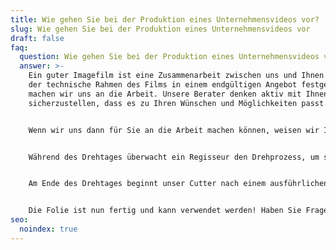 ```yaml
---
title: Wie gehen Sie bei der Produktion eines Unternehmensvideos vor?
slug: Wie gehen Sie bei der Produktion eines Unternehmensvideos vor
draft: false
faq:
  question: Wie gehen Sie bei der Produktion eines Unternehmensvideos vor?
  answer: >-
    Ein guter Imagefilm ist eine Zusammenarbeit zwischen uns und Ihnen. Sobald
    der technische Rahmen des Films in einem endgültigen Angebot festgelegt ist,
    machen wir uns an die Arbeit. Unsere Berater denken aktiv mit Ihnen mit, um
    sicherzustellen, dass es zu Ihren Wünschen und Möglichkeiten passt.


    Wenn wir uns dann für Sie an die Arbeit machen können, weisen wir Ihrem Projekt einen Projektleiter (und auch Regisseur) zu. Der Projektleiter ist Ihr Ansprechpartner und steht Ihnen bei allen Fragen und Herausforderungen zur Seite. Der Projektleiter vereinbart mit Ihnen eine Kreativsitzung, in der alle kreativen Ideen besprochen und konkretisiert werden. Als Nächstes erstellt der Projektleiter eine Gliederung für das Skript oder die Interviewfragen. Sie können uns ein Feedback zu diesen geben, damit sie in Abstimmung mit Ihnen finalisiert werden können. Wenn Sie sich für ein Voice-Over entscheiden, suchen wir nach einer passenden Stimme und lassen Sie aus einer kleinen Vorauswahl wählen. Sobald wir die richtige Stimme gefunden haben, sorgen wir dafür, dass dieser Sprecher oder diese Sprecherin das Skript einspricht.


    Während des Drehtages überwacht ein Regisseur den Drehprozess, um sicherzustellen, dass alles nach Plan verläuft. Am Filmset sind immer ein Regisseur, ein Kameramann und ein Assistent anwesend, aber bei größeren Aufträgen setzen wir auch Beleuchtungsspezialisten ein.


    Am Ende des Drehtages beginnt unser Cutter nach einem ausführlichen Briefing mit der Arbeit am Filmschnitt. Oft ist der Redakteur bereits am Tag des Shootings anwesend, um einen nahtlosen Übergang zu gewährleisten. Dann liefern wir eine erste Version des Films, zu der Sie Feedback geben können. Wir besprechen dieses Feedback gemeinsam und verarbeiten es, um den Film fertigzustellen. Nach Ihrer Freigabe des Films erstellen wir die Teaser-Versionen, Untertitel, Filmplakate usw.


    Die Folie ist nun fertig und kann verwendet werden! Haben Sie Fragen zur Verwendung des Films und wie Sie am besten vorgehen? Wir würden uns freuen, mit Ihnen mitzudenken.
seo:
  noindex: true
---
```


